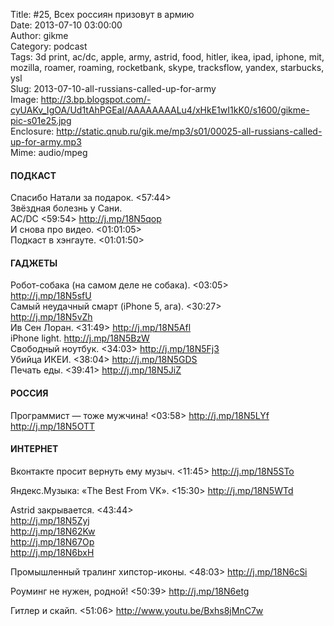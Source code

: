 Title: #25, Всех россиян призовут в армию  
Date: 2013-07-10 03:00:00  
Author: gikme  
Category: podcast  
Tags: 3d print, ac/dc, apple, army, astrid, food, hitler, ikea, ipad, iphone, mit, mozilla, roamer, roaming, rocketbank, skype, tracksflow, yandex, starbucks, ysl  
Slug: 2013-07-10-all-russians-called-up-for-army  
Image: http://3.bp.blogspot.com/-cyUAKv_IgOA/Ud1tAhPGEaI/AAAAAAAALu4/xHkE1wI1kK0/s1600/gikme-pic-s01e25.jpg  
Enclosure: http://static.qnub.ru/gik.me/mp3/s01/00025-all-russians-called-up-for-army.mp3  
Mime: audio/mpeg

#### ПОДКАСТ

Спасибо Натали за подарок. \<57:44\>  
Звёздная болезнь у Сани.  
AC/DC \<59:54\> <http://j.mp/18N5qop>  
И снова про видео. \<01:01:05\>  
Подкаст в хэнгауте. \<01:01:50\>

#### ГАДЖЕТЫ

Робот-собака (на самом деле не собака). \<03:05\>  
<http://j.mp/18N5sfU>  
Самый неудачный смарт (iPhone 5, ага). \<30:27\>  
<http://j.mp/18N5vZh>  
Ив Сен Лоран. \<31:49\> <http://j.mp/18N5Afl>  
iPhone light. <http://j.mp/18N5BzW>  
Свободный ноутбук. \<34:03\> <http://j.mp/18N5Fj3>  
Убийца ИКЕИ. \<38:04\> <http://j.mp/18N5GDS>  
Печать еды. \<39:41\> <http://j.mp/18N5JiZ>

#### РОССИЯ

Программист — тоже мужчина! \<03:58\> <http://j.mp/18N5LYf>  
<http://j.mp/18N5OTT>

#### ИНТЕРНЕТ

Вконтакте просит вернуть ему музыч. \<11:45\> <http://j.mp/18N5STo>

Яндекс.Музыка: «The Best From VK». \<15:30\> <http://j.mp/18N5WTd>

Astrid закрывается. \<43:44\>   
<http://j.mp/18N5Zyj>  
<http://j.mp/18N62Kw>  
<http://j.mp/18N67Op>  
<http://j.mp/18N6bxH>

Промышленный тралинг хипстор-иконы. \<48:03\> <http://j.mp/18N6cSi>

Роуминг не нужен, родной! \<50:39\> <http://j.mp/18N6etg>

Гитлер и скайп. \<51:06\> <http://www.youtu.be/Bxhs8jMnC7w>


